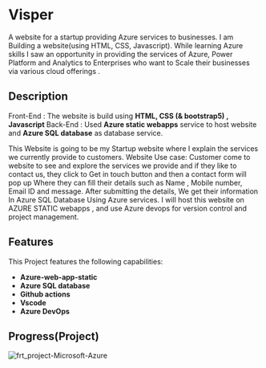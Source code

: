 # Visper 
 A website for a startup providing Azure services to businesses. I am Building a website(using HTML, CSS, Javascript). While learning Azure skills I saw an opportunity in providing the services of Azure, Power Platform and Analytics to Enterprises who want to Scale their businesses via various cloud offerings .

## Description
Front-End : The website is build using **HTML, CSS (& bootstrap5) , Javascript** 
Back-End : Used **Azure static webapps** service to host website and **Azure SQL database** as database service.

This Website is going to be my Startup website where I explain the services we currently provide to customers.
Website Use case: Customer come to website to see and explore the services we provide and if they like to contact us, they click to Get in touch button and then a contact form will pop up Where they can fill their details such as Name , Mobile number, Email ID and message. After submitting the details, We get their information In Azure SQL Database
Using Azure services. I will host this website on AZURE STATIC webapps , and use Azure devops for version control and project management.

## Features
This Project features the following capabilities:
- **Azure-web-app-static**
- **Azure SQL database**
- **Github actions**
- **Vscode**
- **Azure DevOps**

## Progress(Project)
![frt_project-Microsoft-Azure](https://user-images.githubusercontent.com/66308861/156013206-8d4e6250-2895-4c2e-b487-2ffd7128d130.png)
